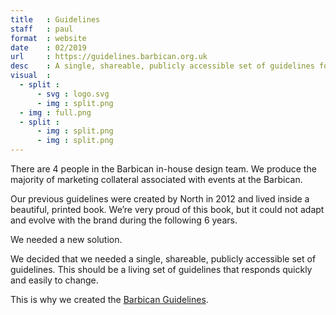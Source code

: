 ```yaml
---
title   : Guidelines
staff   : paul
format  : website
date    : 02/2019
url     : https://guidelines.barbican.org.uk
desc    : A single, shareable, publicly accessible set of guidelines for the Barbican. A living set of guidelines that responds quickly.
visual  :
  - split :
      - svg : logo.svg
      - img : split.png
  - img : full.png
  - split :
      - img : split.png
      - img : split.png
---
```


There are 4 people in the Barbican in-house design team. We produce the majority of marketing collateral associated with events at the Barbican.

Our previous guidelines were created by North in 2012 and lived inside a beautiful, printed book. We’re very proud of this book, but it could not adapt and evolve with the brand during the following 6 years.

We needed a new solution.

We decided that we needed a single, shareable, publicly accessible set of guidelines. This should be a living set of guidelines that responds quickly and easily to change.

This is why we created the [Barbican Guidelines](https://guidelines.barbican.org.uk).
